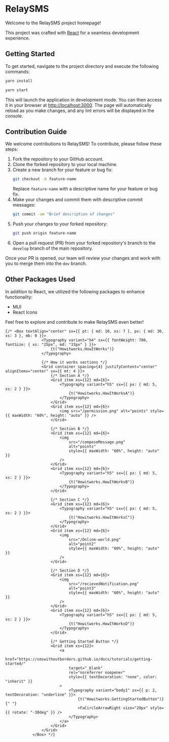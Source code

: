 # RelaySMS

Welcome to the RelaySMS project homepage!

This project was crafted with [React](https://github.com/facebook/create-react-app) for a seamless development experience.

## Getting Started

To get started, navigate to the project directory and execute the following commands:

```bash
yarn install
```

```bash
yarn start
```

This will launch the application in development mode. You can then access it in your browser at [http://localhost:3000](http://localhost:3000). The page will automatically reload as you make changes, and any lint errors will be displayed in the console.

## Contribution Guide

We welcome contributions to RelaySMS! To contribute, please follow these steps:

1. Fork the repository to your GitHub account.
2. Clone the forked repository to your local machine.
3. Create a new branch for your feature or bug fix:
   ```bash
   git checkout -b feature-name
   ```
   Replace `feature-name` with a descriptive name for your feature or bug fix.
4. Make your changes and commit them with descriptive commit messages:
   ```bash
   git commit -am "Brief description of changes"
   ```
5. Push your changes to your forked repository:
   ```bash
   git push origin feature-name
   ```
6. Open a pull request (PR) from your forked repository's branch to the `develop` branch of the main repository.

Once your PR is opened, our team will review your changes and work with you to merge them into the `dev` branch.

## Other Packages Used

In addition to React, we utilized the following packages to enhance functionality:

- MUI
- React Icons

Feel free to explore and contribute to make RelaySMS even better!



















	{/* <Box textAlign="center" sx={{ pt: { md: 10, xs: 7 }, px: { md: 30, xs: 3 }, mb: 0 }}>
					<Typography variant="h4" sx={{ fontWeight: 700, fontSize: { xs: "25px", md: "33px" } }}>
						{t("Howitworks.HowItWorks")}
					</Typography>

					{/* How it works sections */}
					<Grid container spacing={4} justifyContent="center" alignItems="center" sx={{ mt: 4 }}>
						{/* Section A */}
						<Grid item xs={12} md={6}>
							<Typography variant="h5" sx={{ px: { md: 5, xs: 2 } }}>
								{t("Howitworks.HowItWorksA")}
							</Typography>
						</Grid>
						<Grid item xs={12} md={6}>
							<img src="/permission.png" alt="points" style={{ maxWidth: "60%", height: "auto" }} />
						</Grid>

						{/* Section B */}
						<Grid item xs={12} md={6}>
							<img
								src="/composeMessage.png"
								alt="points"
								style={{ maxWidth: "60%", height: "auto" }}
							/>
						</Grid>
						<Grid item xs={12} md={6}>
							<Typography variant="h5" sx={{ px: { md: 5, xs: 2 } }}>
								{t("Howitworks.HowItWorksB")}
							</Typography>
						</Grid>

						{/* Section C */}
						<Grid item xs={12} md={6}>
							<Typography variant="h5" sx={{ px: { md: 5, xs: 2 } }}>
								{t("Howitworks.HowItWorksC")}
							</Typography>
						</Grid>
						<Grid item xs={12} md={6}>
							<img
								src="/Online-world.png"
								alt="point2"
								style={{ maxWidth: "60%", height: "auto" }}
							/>
						</Grid>

						{/* Section D */}
						<Grid item xs={12} md={6}>
							<img
								src="/recievedNotification.png"
								alt="point3"
								style={{ maxWidth: "60%", height: "auto" }}
							/>
						</Grid>
						<Grid item xs={12} md={6}>
							<Typography variant="h5" sx={{ px: { md: 5, xs: 2 } }}>
								{t("Howitworks.HowItWorksD")}
							</Typography>
						</Grid>

						{/* Getting Started Button */}
						<Grid item xs={12}>
							<a
								href="https://smswithoutborders.github.io/docs/tutorials/getting-started/"
								target="_blank"
								rel="noreferrer noopener"
								style={{ textDecoration: "none", color: "inherit" }}
							>
								<Typography variant="body1" sx={{ p: 2, textDecoration: "underline" }}>
									{t("Howitworks.GettingStartedButton")}{" "}
									<FaCircleArrowRight size="20px" style={{ rotate: "-30deg" }} />
								</Typography>
							</a>
						</Grid>
					</Grid>
				</Box> */}

